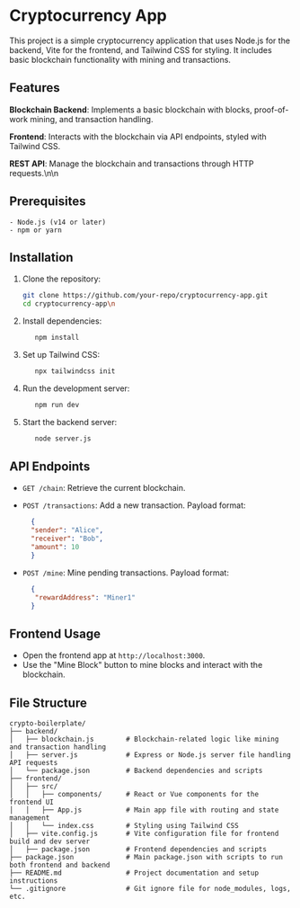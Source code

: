 # Cryptocurrency App

This project is a simple cryptocurrency application that uses Node.js for the backend, Vite for the frontend, and Tailwind CSS for styling. It includes basic blockchain functionality with mining and transactions.

## Features
**Blockchain Backend**: Implements a basic blockchain with blocks, proof-of-work mining, and transaction handling.

**Frontend**: Interacts with the blockchain via API endpoints, styled with Tailwind CSS.

**REST API**: Manage the blockchain and transactions through HTTP requests.\n\n

## Prerequisites
    - Node.js (v14 or later)
    - npm or yarn

## Installation
   1. Clone the repository:
      ```sh
      git clone https://github.com/your-repo/cryptocurrency-app.git
      cd cryptocurrency-app\n   
      ```
   2. Install dependencies:
      ```sh
         npm install
      ```
   3. Set up Tailwind CSS:
      ```sh
         npx tailwindcss init
      ```
   4. Run the development server:
      ```sh
         npm run dev
      ```
   5. Start the backend server:
      ```sh
         node server.js
      ```

## API Endpoints
- `GET /chain`: Retrieve the current blockchain.
- `POST /transactions`: Add a new transaction. Payload format:
  ```json
    {
    "sender": "Alice",
    "receiver": "Bob",
    "amount": 10
    }  
   ```

- `POST /mine`: Mine pending transactions. Payload format:  
  ```json
    {
     "rewardAddress": "Miner1"
    }
  ```
  
## Frontend Usage
- Open the frontend app at `http://localhost:3000`.
- Use the "Mine Block" button to mine blocks and interact with the blockchain.
  
## File Structure
```
crypto-boilerplate/
├── backend/
│   ├── blockchain.js        # Blockchain-related logic like mining and transaction handling
│   ├── server.js            # Express or Node.js server file handling API requests
│   └── package.json         # Backend dependencies and scripts
├── frontend/
│   ├── src/
│   │   ├── components/      # React or Vue components for the frontend UI
│   │   ├── App.js           # Main app file with routing and state management
│   │   └── index.css        # Styling using Tailwind CSS
│   ├── vite.config.js       # Vite configuration file for frontend build and dev server
│   ├── package.json         # Frontend dependencies and scripts
├── package.json             # Main package.json with scripts to run both frontend and backend
├── README.md                # Project documentation and setup instructions
└── .gitignore               # Git ignore file for node_modules, logs, etc.

```
